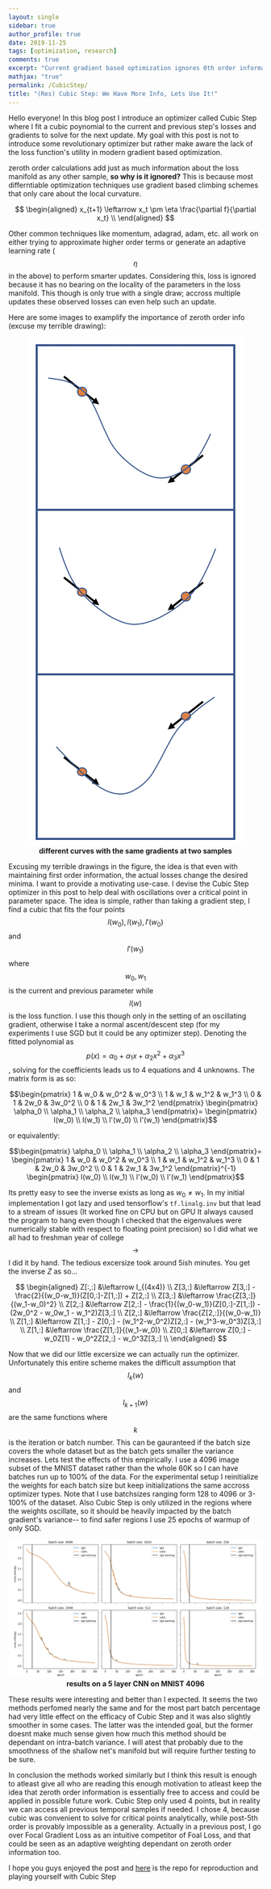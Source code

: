```yaml
---
layout: single
sidebar: true
author_profile: true
date: 2019-11-25
tags: [optimization, research]
comments: true
excerpt: "Current gradient based optimization ignores 0th order information. In this post I want to motivate others to try utilizing it."
mathjax: "true"
permalink: /CubicStep/
title: "(Res) Cubic Step: We Have More Info, Lets Use It!"
---   
```


Hello everyone! In this blog post I introduce an optimizer called Cubic Step where I fit a cubic poynomial to the current and previous step's losses and gradients to solve for the next update. My goal with this post is not to introduce some revolutionary optimizer but rather make aware the lack of the loss function's utility in modern gradient based optimization.   

zeroth order calculations add just as much information about the loss manifold as any other sample, **so why is it ignored?** This is because most differntiable optimization techniques use gradient based climbing schemes that only care about the local curvature. 

$$
\begin{aligned}
x_{t+1} \leftarrow x_t \pm \eta \frac{\partial f}{\partial x_t} \\
\end{aligned}
$$

Other common techniques like momentum, adagrad, adam, etc. all work on either trying to approximate higher order terms or generate an adaptive learning rate ($$\eta$$ in the above) to perform smarter updates. Considering this, loss is ignored because it has no bearing on the locality of the parameters in the loss manifold. This though is only true with a single draw; accross multiple updates these observed losses can even help such an update.  

Here are some images to examplify the importance of zeroth order info (excuse my terrible drawing):
<p align="center">
  <img src="/images/CubicStep/example_curves.png">
  <br><b>different curves with the same gradients at two samples</b>
</p>  


Excusing my terrible drawings in the figure, the idea is that even with maintaining first order information, the actual losses change the desired minima. I want to provide a motivating use-case. I devise the Cubic Step optimizer in this post to help deal with oscillations over a critical point in parameter space. The idea is simple, rather than taking a gradient step, I find a cubic that fits the four points $$l(w_0), l(w_1), l'(w_0)$$ and $$l'(w_1)$$ where $$w_0,w_1$$ is the current and previous parameter while $$l(w)$$ is the loss function. I use this though only in the setting of an oscillating gradient, otherwise I take a normal ascent/descent step (for my experiments I use SGD but it could be any optimizer step). Denoting the fitted polynomial as $$p(x) = \alpha_0 + \alpha_1 x + \alpha_2 x^2 + \alpha_3 x^3$$, solving for the coefficients leads us to 4 equations and 4 unknowns. The matrix form is as so:


$$\begin{pmatrix} 1 & w_0 & w_0^2 & w_0^3 \\ 
                1 & w_1 & w_1^2 & w_1^3 \\ 
                0 & 1 & 2w_0 & 3w_0^2 \\ 
                0 & 1 & 2w_1 & 3w_1^2 \end{pmatrix}
\begin{pmatrix} \alpha_0 \\ 
                \alpha_1 \\ 
                \alpha_2 \\ 
                \alpha_3 \end{pmatrix}=
\begin{pmatrix} l(w_0) \\ 
                l(w_1) \\ 
                l'(w_0) \\ 
                l'(w_1) \end{pmatrix}$$  
                
or equivalently:

$$\begin{pmatrix} \alpha_0 \\ 
                  \alpha_1 \\ 
                  \alpha_2 \\ 
                  \alpha_3 \end{pmatrix}=
\begin{pmatrix} 1 & w_0 & w_0^2 & w_0^3 \\ 
                1 & w_1 & w_1^2 & w_1^3 \\ 
                0 & 1 & 2w_0 & 3w_0^2 \\ 
                0 & 1 & 2w_1 & 3w_1^2 \end{pmatrix}^{-1}
\begin{pmatrix} l(w_0) \\ 
                l(w_1) \\ 
                l'(w_0) \\ 
                l'(w_1) \end{pmatrix}$$  
                

Its pretty easy to see the inverse exists as long as $w_0 \neq w_1$. In my initial implementation I got lazy and used tensorflow's `tf.linalg.inv` but that lead to a stream of issues (It worked fine on CPU but on GPU It always caused the program to hang even though I checked that the eigenvalues were numerically stable with respect to floating point precision) so I did what we all had to freshman year of college $$\rightarrow$$ I did it by hand. The tedious excersize took around 5ish minutes. You get the inverse $Z$ as so...

$$
\begin{aligned}
Z[:,:] &\leftarrow I_{(4x4)} \\
Z[3,:] &\leftarrow Z[3,:] - \frac{2}{(w_0-w_1)}(Z[0,:]-Z[1,:]) + Z[2,:] \\
Z[3,:] &\leftarrow \frac{Z[3,:]}{(w_1-w_0)^2} \\
Z[2,:] &\leftarrow Z[2,:] - \frac{1}{(w_0-w_1)}(Z[0,:]-Z[1,:]) - (2w_0^2 - w_0w_1 - w_1^2)Z[3,:] \\
Z[2,:] &\leftarrow \frac{Z[2,:]}{(w_0-w_1)} \\
Z[1,:] &\leftarrow Z[1,:] - Z[0,:] - (w_1^2-w_0^2)Z[2,:] - (w_1^3-w_0^3)Z[3,:] \\
Z[1,:] &\leftarrow \frac{Z[1,:]}{(w_1-w_0)} \\
Z[0,:] &\leftarrow Z[0,:] - w_0Z[1] - w_0^2Z[2,:] - w_0^3Z[3,:] \\
\end{aligned}
$$

Now that we did our little excersize we can actually run the optimizer. Unfortunately this entire scheme makes the difficult assumption that $$l_k(w)$$ and $$l_{k+1}(w)$$ are the same functions where $$k$$ is the iteration or batch number. This can be gauranteed if the batch size covers the whole dataset but as the batch gets smaller the variance increases. Lets test the effects of this empirically. I use a 4096 image subset of the MNIST dataset rather than the whole 60K so I can have batches run up to 100% of the data. For the experimental setup I reinitialize the weights for each batch size but keep initializations the same accross optimizer types. Note that I use batchsizes ranging form 128 to 4096 or 3-100% of the dataset. Also Cubic Step is only utilized in the regions where the weights oscillate, so it should be heavily impacted by the batch gradient's variance-- to find safer regions I use 25 epochs of warmup of only SGD. 

<p align="center">
  <img src="/images/CubicStep/mnist_results.png">
  <br><b>results on a 5 layer CNN on MNIST 4096</b>
</p>  

These results were interesting and better than I expected. It seems the two methods perfomed nearly the same and for the most part batch percentage had very little effect on the efficacy of Cubic Step and it was also slightly smoother in some cases. The latter was the intended goal, but the former doesnt make much sense given how much this method should be dependant on intra-batch variance. I will atest that probably due to the smoothness of the shallow net's manifold but will require further testing to be sure.  

In conclusion the methods worked similarly but I think this result is enough to atleast give all who are reading this enough motivation to atleast keep the idea that zeroth order information is essentially free to access and could be applied in possible future work. Cubic Step only used 4 points, but in reality we can access all previous temporal samples if needed. I chose 4, because cubic was convenient to solve for critical points analytically, while post-5th order is provably impossible as a generality. Actually in a previous post, I go over Focal Gradient Loss as an intuitive competitor of Foal Loss, and that could be seen as an adaptive weighting dependant on zeroth order information too.

I hope you guys enjoyed the post and [here](https://github.com/mshlis/CubicStep) is the repo for reproduction and playing yourself with Cubic Step